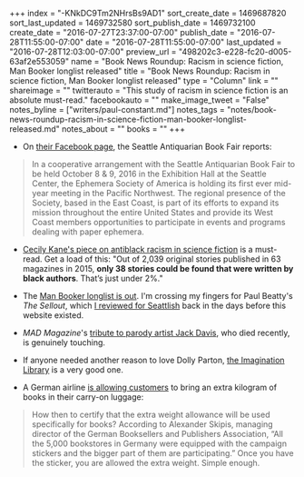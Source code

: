 +++
index = "-KNkDC9Tm2NHrsBs9AD1"
sort_create_date = 1469687820
sort_last_updated = 1469732580
sort_publish_date = 1469732100
create_date = "2016-07-27T23:37:00-07:00"
publish_date = "2016-07-28T11:55:00-07:00"
date = "2016-07-28T11:55:00-07:00"
last_updated = "2016-07-28T12:03:00-07:00"
preview_url = "498202c3-e228-fc20-d005-63af2e553059"
name = "Book News Roundup: Racism in science fiction, Man Booker longlist released"
title = "Book News Roundup: Racism in science fiction, Man Booker longlist released"
type = "Column"
link = ""
shareimage = ""
twitterauto = "This study of racism in science fiction is an absolute must-read."
facebookauto = ""
make_image_tweet = "False"
notes_byline = ["writers/paul-constant.md"]
notes_tags = "notes/book-news-roundup-racism-in-science-fiction-man-booker-longlist-released.md"
notes_about = ""
books = ""
+++
* On [their Facebook page](https://www.facebook.com/permalink.php?story_fbid=1103515506384260&id=248832461852573), the Seattle Antiquarian Book Fair reports:

<blockquote>In a cooperative arrangement with the Seattle Antiquarian Book Fair to be held October 8 & 9, 2016 in the Exhibition Hall at the Seattle Center, the Ephemera Society of America is holding its first ever mid-year meeting in the Pacific Northwest. The regional presence of the Society, based in the East Coast, is part of its efforts to expand its mission throughout the entire United States and provide its West Coast members opportunities to participate in events and programs dealing with paper ephemera.</blockquote>

* [Cecily Kane's piece on antiblack racism in science fiction](https://medium.com/fireside-fiction-company/antiblack-racism-in-speculative-fiction-7e30eff97008#.xyjc179au) is a must-read. Get a load of this: "Out of 2,039 original stories published in 63 magazines in 2015, **only 38 stories could be found that were written by black authors**. That’s just under 2%." 

* The [Man Booker longlist is out](http://themanbookerprize.com/fiction/news/man-booker-prize-announces-2016-longlist). I'm crossing my fingers for Paul Beatty's *The Sellout*, which [I reviewed for Seattlish](http://seattlish.com/post/113965563161/that-sounds-cool-race-and-literature-at-the) back in the days before this website existed.

* *MAD Magazine*'s [tribute to parody artist Jack Davis](http://www.madmagazine.com/blog/2016/07/27/mad-remembers-jack-davis-artist), who died recently, is genuinely touching.

* If anyone needed another reason to love Dolly Parton, [the Imagination Library](http://therumpus.net/2016/07/dolly-parton-book-lady/) is a very good one.

* A German airline [is allowing customers](https://electricliterature.com/german-airline-allows-passengers-to-fly-with-extra-books-96acfda022e0#.fox4btloh) to bring an extra kilogram of books in their carry-on luggage:

<blockquote>How then to certify that the extra weight allowance will be used specifically for books? According to Alexander Skipis, managing director of the German Booksellers and Publishers Association, “All the 5,000 bookstores in Germany were equipped with the campaign stickers and the bigger part of them are participating.” Once you have the sticker, you are allowed the extra weight. Simple enough.</blockquote>